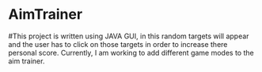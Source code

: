 # AimTrainer
#This project is written using JAVA GUI, in this random targets will appear and the user has to click on those targets in order to increase there personal score.
Currently, I am working to add different game modes to the aim trainer.

